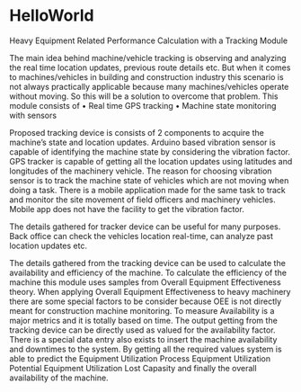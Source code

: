 # HelloWorld

Heavy Equipment Related Performance Calculation with a Tracking Module 

The main idea behind machine/vehicle tracking is observing and analyzing the real time location updates, previous route details etc. But when it comes to machines/vehicles in building and construction industry this scenario is not always practically applicable because many machines/vehicles operate without moving. So this will be a solution to overcome that problem. This module consists of
•	Real time GPS tracking
•	Machine state monitoring with sensors
 

Proposed tracking device is consists of 2 components to acquire the machine’s state and location updates. Arduino based vibration sensor is capable of identifying the machine state by considering the vibration factor. GPS tracker is capable of getting all the location updates using latitudes and longitudes of the machinery vehicle. The reason for choosing vibration sensor is to track the machine state of vehicles which are not moving when doing a task. There is a mobile application made for the same task to track and monitor the site movement of field officers and machinery vehicles. Mobile app does not have the facility to get the vibration factor.

The details gathered for tracker device can be useful for many purposes. Back office can check the vehicles location real-time, can analyze past location updates etc.

The details gathered from the tracking device can be used to calculate the availability and efficiency of the machine. To calculate the efficiency of the machine this module uses samples from Overall Equipment Effectiveness theory. When applying Overall Equipment Effectiveness to heavy machinery there are some special factors to be consider because OEE is not directly meant for construction machine monitoring. To measure Availability is a major metrics and it is totally based on time. The output getting from the tracking device can be directly used as valued for the availability factor. There is a special data entry also exists to insert the machine availability and downtimes to the system. By getting all the required values system is able to predict the 
Equipment Utilization
Process Equipment Utilization
Potential Equipment Utilization
Lost Capasity 
and finally the overall availability of the machine.
